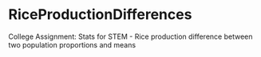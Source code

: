 # RiceProductionDifferences
College Assignment: Stats for STEM - Rice production difference between two population proportions and means 
